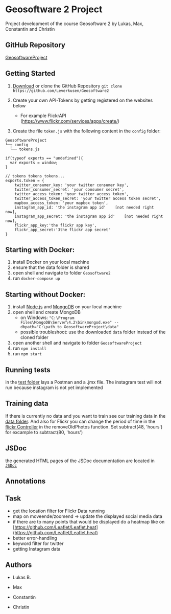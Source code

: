 # Geosoftware 2 Project
Project development of the course Geosoftware 2 by Lukas, Max, Constantin and Christin

## GitHub Repository
[GeosoftwareProject](https://github.com/Leverkusen/Geosoftware2)

## Getting Started

1. [Download](https://github.com/Leverkusen/Geosoftware2/archive/master.zip) or clone the GitHub Repository
``git clone https://github.com/Leverkusen/Geosoftware2``

2. Create your own API-Tokens by getting registered on the websites below
   * For example FlickrAPI (https://www.flickr.com/services/apps/create/)

3. Create the file ``token.js`` with the following content in the ``config`` folder:

```
GeosoftwareProject
└─┬ config
  └── tokens.js
```

```// hack to make "exports" available in the browser as globals
if(typeof exports == "undefined"){
  var exports = window;
}

// tokens tokens tokens...
exports.token = {
    twitter_consumer_key: 'your twitter consumer key',
    twitter_consumer_secret: 'your consumer secret',
    twitter_access_token: 'your twitter access token',
    twitter_access_token_secret: 'your twitter access token secret',
    mapbox_access_token: 'your mapbox token',
    instagram_app_id: 'the instagram app id'    [not needed right now],
    instagram_app_secret: 'the instagram app id'    [not needed right now],
    flickr_app_key:'the flickr app key',
    flickr_app_secret:'3the flickr app secret'
}
```

## Starting with Docker:
1. install Docker on your local machine
2. ensure that the data folder is shared
3. open shell and navigate to folder ``Geosoftware2``
4. run ``docker-compose up``


## Starting without Docker:
1. install [Node.js](https://nodejs.org/en/) and [MongoDB](https://www.mongodb.com/download-center/community?) on your local machine
2. open shell and create MongoDB
   * on Windows: ``"C:\Program Files\MongoDB\Server\4.2\bin\mongod.exe" --dbpath="C:\path_to_GeosoftwareProject\data"``
   * possible troubleshoot: use the downloaded ``data`` folder instead of the cloned folder
3. open another shell and navigate to folder ``GeosoftwareProject``
4. run ``npm install``
5. run ``npm start``

## Running tests
in the [test folder](/test) lays a Postman and a .jmx file. The instagram test will not run because instagram is not yet implemented

## Training data
If there is currently no data and you want to train see our training data in the [data folder](/data). And also for Flickr you can change the period of time in the [flickr Controller](/controllers/flickr.js) in the removeOldPhotos function. Set subtract(48, 'hours') for excample to subtract(80, 'hours')

## JSDoc
the generated HTML pages of the JSDoc documentation are located in [``JSDoc``](../master/out)


## Annotations


## Task
  * get the location filter for Flickr Data running
  * map on moveende/zoomend -> update the displayed social media data
  * if there are to many points that would be displayed do a heatmap like on [https://github.com/Leaflet/Leaflet.heat](https://github.com/Leaflet/Leaflet.heat)
  * better error-handling
  * keyword filter for twitter
  * getting Instagram data 

## Authors

   * Lukas B.
   * Max
   * Constantin
   
   * Christin
